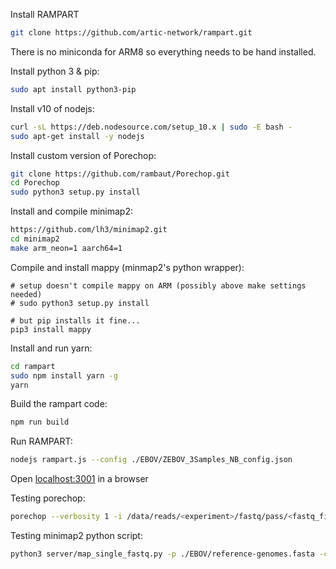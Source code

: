 Install RAMPART
```bash
git clone https://github.com/artic-network/rampart.git
```

There is no miniconda for ARM8 so everything needs to be hand installed.

Install python 3 & pip:
```bash
sudo apt install python3-pip
```

Install v10 of nodejs:
```bash
curl -sL https://deb.nodesource.com/setup_10.x | sudo -E bash -
sudo apt-get install -y nodejs
```

Install custom version of Porechop:
```bash
git clone https://github.com/rambaut/Porechop.git
cd Porechop
sudo python3 setup.py install
```

Install and compile minimap2:
```bash
https://github.com/lh3/minimap2.git
cd minimap2
make arm_neon=1 aarch64=1
```

Compile and install mappy (minmap2's python wrapper):
```
# setup doesn't compile mappy on ARM (possibly above make settings needed)
# sudo python3 setup.py install

# but pip installs it fine...
pip3 install mappy
```

Install and run yarn:
```bash
cd rampart
sudo npm install yarn -g
yarn
```

Build the rampart code:
```bash
npm run build
```

Run RAMPART:
```bash
nodejs rampart.js --config ./EBOV/ZEBOV_3Samples_NB_config.json
```
Open [localhost:3001](http://localhost:3001) in a browser



Testing porechop:
```bash
porechop --verbosity 1 -i /data/reads/<experiment>/fastq/pass/<fastq_file>.fastq -o /data/reads/<experiment>/porechop/demuxed.fastq --discard_middle --require_two_barcodes --barcode_threshold 80 --threads 2 --check_reads 10000 --barcode_diff 5 --barcode_labels
```

Testing minimap2 python script:
```bash
python3 server/map_single_fastq.py -p ./EBOV/reference-genomes.fasta -c ./coordinate_reference.fasta -f /data/reads/<experiment>/porechop/demuxed.fastq 
```